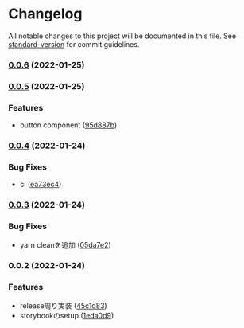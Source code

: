 # Changelog

All notable changes to this project will be documented in this file. See [standard-version](https://github.com/conventional-changelog/standard-version) for commit guidelines.

### [0.0.6](https://github.com/tricot-inc/fujimi-ui/compare/v0.0.5...v0.0.6) (2022-01-25)

### [0.0.5](https://github.com/tricot-inc/fujimi-ui/compare/v0.0.4...v0.0.5) (2022-01-25)


### Features

* button component ([95d887b](https://github.com/tricot-inc/fujimi-ui/commit/95d887bc68ed867465f354131483bce870227dbf))

### [0.0.4](https://github.com/tricot-inc/fujimi-ui/compare/v0.0.3...v0.0.4) (2022-01-24)


### Bug Fixes

* ci ([ea73ec4](https://github.com/tricot-inc/fujimi-ui/commit/ea73ec4ab6404798b8e3202d5705e01de1b4e8a1))

### [0.0.3](https://github.com/tricot-inc/fujimi-ui/compare/v0.0.2...v0.0.3) (2022-01-24)


### Bug Fixes

* yarn cleanを追加 ([05da7e2](https://github.com/tricot-inc/fujimi-ui/commit/05da7e2c6b362230f3cc5a0e8c5c586cd9f2aff8))

### 0.0.2 (2022-01-24)


### Features

* release周り実装 ([45c1d83](https://github.com/tricot-inc/fujimi-ui/commit/45c1d83f887ce279c17e7f4e7e95ca45299d73f2))
* storybookのsetup ([1eda0d9](https://github.com/tricot-inc/fujimi-ui/commit/1eda0d94b005e6eb4815d7e9489c1e8ea70ada42))
